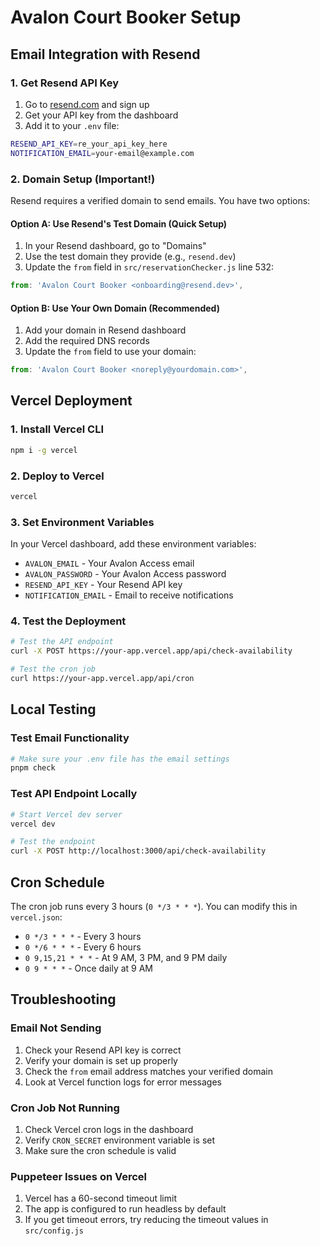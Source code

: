 # Avalon Court Booker Setup

## Email Integration with Resend

### 1. Get Resend API Key

1. Go to [resend.com](https://resend.com) and sign up
2. Get your API key from the dashboard
3. Add it to your `.env` file:

```bash
RESEND_API_KEY=re_your_api_key_here
NOTIFICATION_EMAIL=your-email@example.com
```

### 2. Domain Setup (Important!)

Resend requires a verified domain to send emails. You have two options:

#### Option A: Use Resend's Test Domain (Quick Setup)

1. In your Resend dashboard, go to "Domains"
2. Use the test domain they provide (e.g., `resend.dev`)
3. Update the `from` field in `src/reservationChecker.js` line 532:

```javascript
from: 'Avalon Court Booker <onboarding@resend.dev>',
```

#### Option B: Use Your Own Domain (Recommended)

1. Add your domain in Resend dashboard
2. Add the required DNS records
3. Update the `from` field to use your domain:

```javascript
from: 'Avalon Court Booker <noreply@yourdomain.com>',
```

## Vercel Deployment

### 1. Install Vercel CLI

```bash
npm i -g vercel
```

### 2. Deploy to Vercel

```bash
vercel
```

### 3. Set Environment Variables

In your Vercel dashboard, add these environment variables:

- `AVALON_EMAIL` - Your Avalon Access email
- `AVALON_PASSWORD` - Your Avalon Access password
- `RESEND_API_KEY` - Your Resend API key
- `NOTIFICATION_EMAIL` - Email to receive notifications

### 4. Test the Deployment

```bash
# Test the API endpoint
curl -X POST https://your-app.vercel.app/api/check-availability

# Test the cron job
curl https://your-app.vercel.app/api/cron
```

## Local Testing

### Test Email Functionality

```bash
# Make sure your .env file has the email settings
pnpm check
```

### Test API Endpoint Locally

```bash
# Start Vercel dev server
vercel dev

# Test the endpoint
curl -X POST http://localhost:3000/api/check-availability
```

## Cron Schedule

The cron job runs every 3 hours (`0 */3 * * *`). You can modify this in `vercel.json`:

- `0 */3 * * *` - Every 3 hours
- `0 */6 * * *` - Every 6 hours
- `0 9,15,21 * * *` - At 9 AM, 3 PM, and 9 PM daily
- `0 9 * * *` - Once daily at 9 AM

## Troubleshooting

### Email Not Sending

1. Check your Resend API key is correct
2. Verify your domain is set up properly
3. Check the `from` email address matches your verified domain
4. Look at Vercel function logs for error messages

### Cron Job Not Running

1. Check Vercel cron logs in the dashboard
2. Verify `CRON_SECRET` environment variable is set
3. Make sure the cron schedule is valid

### Puppeteer Issues on Vercel

1. Vercel has a 60-second timeout limit
2. The app is configured to run headless by default
3. If you get timeout errors, try reducing the timeout values in `src/config.js`
